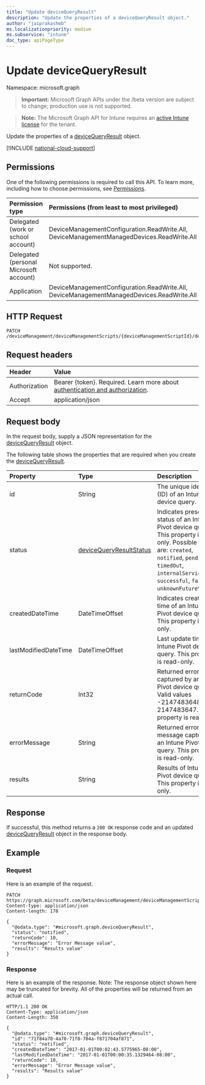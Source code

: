 ```yaml
---
title: "Update deviceQueryResult"
description: "Update the properties of a deviceQueryResult object."
author: "jaiprakashmb"
ms.localizationpriority: medium
ms.subservice: "intune"
doc_type: apiPageType
---
```


# Update deviceQueryResult

Namespace: microsoft.graph

> **Important:** Microsoft Graph APIs under the /beta version are subject to change; production use is not supported.

> **Note:** The Microsoft Graph API for Intune requires an [active Intune license](https://go.microsoft.com/fwlink/?linkid=839381) for the tenant.

Update the properties of a [deviceQueryResult](../resources/intune-devices-devicequeryresult.md) object.

[!INCLUDE [national-cloud-support](../../includes/all-clouds.md)]

## Permissions
One of the following permissions is required to call this API. To learn more, including how to choose permissions, see [Permissions](/graph/permissions-reference).

|Permission type|Permissions (from least to most privileged)|
|:---|:---|
|Delegated (work or school account)|DeviceManagementConfiguration.ReadWrite.All, DeviceManagementManagedDevices.ReadWrite.All|
|Delegated (personal Microsoft account)|Not supported.|
|Application|DeviceManagementConfiguration.ReadWrite.All, DeviceManagementManagedDevices.ReadWrite.All|

## HTTP Request
<!-- {
  "blockType": "ignored"
}
-->
``` http
PATCH /deviceManagement/deviceManagementScripts/{deviceManagementScriptId}/deviceRunStates/{deviceManagementScriptDeviceStateId}/managedDevice/queryResults/{deviceQueryResultId}
```

## Request headers
|Header|Value|
|:---|:---|
|Authorization|Bearer {token}. Required. Learn more about [authentication and authorization](/graph/auth/auth-concepts).|
|Accept|application/json|

## Request body
In the request body, supply a JSON representation for the [deviceQueryResult](../resources/intune-devices-devicequeryresult.md) object.

The following table shows the properties that are required when you create the [deviceQueryResult](../resources/intune-devices-devicequeryresult.md).

|Property|Type|Description|
|:---|:---|:---|
|id|String|The unique identifier (ID) of an Intune Pivot device query.|
|status|[deviceQueryResultStatus](../resources/intune-devices-devicequeryresultstatus.md)|Indicates present status of an Intune Pivot device query. This property is read-only. Possible values are: `created`, `notified`, `pending`, `timedOut`, `internalServiceError`, `successful`, `failed`, `unknownFutureValue`.|
|createdDateTime|DateTimeOffset|Indicates creation time of an Intune Pivot device query. This property is read-only.|
|lastModifiedDateTime|DateTimeOffset|Last update time of an Intune Pivot device query. This property is read-only.|
|returnCode|Int32|Returned error code captured by an Intune Pivot device query. Valid values -2147483648 to 2147483647. This property is read-only.|
|errorMessage|String|Returned error message captured by an Intune Pivot device query. This property is read-only.|
|results|String|Results of Intune Pivot device query. This property is read-only.|



## Response
If successful, this method returns a `200 OK` response code and an updated [deviceQueryResult](../resources/intune-devices-devicequeryresult.md) object in the response body.

## Example

### Request
Here is an example of the request.
``` http
PATCH https://graph.microsoft.com/beta/deviceManagement/deviceManagementScripts/{deviceManagementScriptId}/deviceRunStates/{deviceManagementScriptDeviceStateId}/managedDevice/queryResults/{deviceQueryResultId}
Content-type: application/json
Content-length: 178

{
  "@odata.type": "#microsoft.graph.deviceQueryResult",
  "status": "notified",
  "returnCode": 10,
  "errorMessage": "Error Message value",
  "results": "Results value"
}
```

### Response
Here is an example of the response. Note: The response object shown here may be truncated for brevity. All of the properties will be returned from an actual call.
``` http
HTTP/1.1 200 OK
Content-Type: application/json
Content-Length: 350

{
  "@odata.type": "#microsoft.graph.deviceQueryResult",
  "id": "71f84a70-4a70-71f8-704a-f871704af871",
  "status": "notified",
  "createdDateTime": "2017-01-01T00:02:43.5775965-08:00",
  "lastModifiedDateTime": "2017-01-01T00:00:35.1329464-08:00",
  "returnCode": 10,
  "errorMessage": "Error Message value",
  "results": "Results value"
}
```
